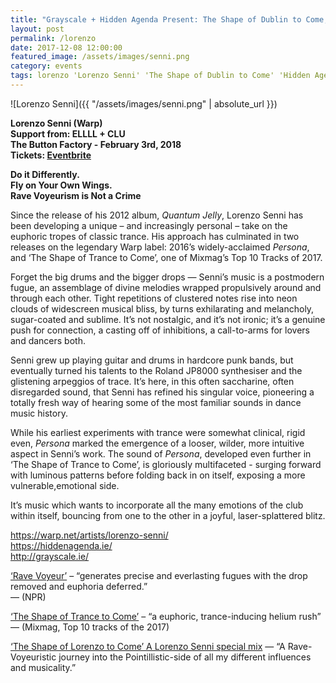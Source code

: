 ```yaml
---
title: "Grayscale + Hidden Agenda Present: The Shape of Dublin to Come, with Lorenzo Senni (Warp)"
layout: post
permalink: /lorenzo
date: 2017-12-08 12:00:00
featured_image: /assets/images/senni.png
category: events
tags: lorenzo 'Lorenzo Senni' 'The Shape of Dublin to Come' 'Hidden Agenda' 'Grayscale' 'The Button Factory' Elll Clu
---
```


![Lorenzo Senni]({{ "/assets/images/senni.png" | absolute_url }})

**Lorenzo Senni (Warp)**<br />
**Support from: ELLLL + CLU**<br />
**The Button Factory - February 3rd, 2018**<br />
**Tickets: [Eventbrite](https://www.eventbrite.ie/e/lorenzo-senni-live-at-the-button-factory-tickets-41427035378)**

**Do it Differently.<br>Fly on Your Own Wings.<br>Rave Voyeurism is Not a Crime**

Since the release of his 2012 album, _Quantum Jelly_, Lorenzo Senni has been developing a unique – and increasingly personal – take on the euphoric tropes of classic trance. His approach has culminated in two releases on the legendary Warp label: 2016’s widely-acclaimed _Persona_, and ‘The Shape of Trance to Come’, one of Mixmag’s Top 10 Tracks of 2017.

Forget the big drums and the bigger drops — Senni’s music is a postmodern fugue, an assemblage of divine melodies wrapped propulsively around and through each other. Tight repetitions of clustered notes rise into neon clouds of widescreen musical bliss, by turns exhilarating and melancholy, sugar-coated and sublime. It’s not nostalgic, and it’s not ironic; it’s a genuine push for connection, a casting off of inhibitions, a call-to-arms for lovers and dancers both.

Senni grew up playing guitar and drums in hardcore punk bands, but eventually turned his talents to the Roland JP8000 synthesiser and the glistening arpeggios of trace. It’s here, in this often saccharine, often disregarded sound, that Senni has refined his singular voice, pioneering a totally fresh way of hearing some of the most familiar sounds in dance music history.

While his earliest experiments with trance were somewhat clinical, rigid even, _Persona_ marked the emergence of a looser, wilder, more intuitive aspect in Senni’s work. The sound of _Persona_, developed even further in ‘The Shape of Trance to Come’, is gloriously multifaceted - surging forward with luminous patterns before folding back in on itself, exposing a more vulnerable,emotional side.

It’s music which wants to incorporate all the many emotions of the club within itself, bouncing from one to the other in a joyful, laser-splattered blitz.

<a href="https://warp.net/artists/lorenzo-senni/ https://hiddenagenda.ie/">https://warp.net/artists/lorenzo-senni/</a>
<br />
<a href="https://hiddenagenda.ie/">https://hiddenagenda.ie/</a>
<br />
<a href="http://grayscale.ie/">http://grayscale.ie/</a><br />

<a href="https://www.youtube.com/watch?v=s-INk1qkPEw">‘Rave Voyeur’</a> – “generates precise and everlasting fugues with the drop removed and euphoria deferred.” <br /> — (NPR)

<a href="https://www.youtube.com/watch?v=hFKOMhu88bY">‘The Shape of Trance to Come’</a> – “a euphoric, trance-inducing helium rush” <br />— (Mixmag, Top 10 tracks of the 2017)

<a href="https://soundcloud.com/sennilorenzo/theshapeoflorenzotocome">‘The Shape of Lorenzo to Come’ A Lorenzo Senni special mix</a> — “A Rave-Voyeuristic journey into the Pointillistic-side
of all my different influences and musicality.”
